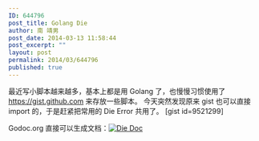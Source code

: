 ```yaml
---
ID: 644796
post_title: Golang Die
author: 南 靖男
post_date: 2014-03-13 11:58:44
post_excerpt: ""
layout: post
permalink: 2014/03/644796
published: true
---
```

最近写小脚本越来越多，基本上都是用 Golang 了，也慢慢习惯使用了 https://gist.github.com 来存放一些脚本。
今天突然发现原来 gist 也可以直接 import 的，于是赶紧把常用的 Die Error 共用了。
[gist id=9521299]

Godoc.org 直接可以生成文档：<a title="Die Doc" href="https://godoc.org/gist.github.com/9521299.git" target="_blank"><img alt="Die Doc" src="https://godoc.org/gist.github.com/9521299.git?status.png" /></a>